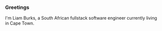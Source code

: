 ### Greetings
I'm Liam Burks, a South African fullstack software engineer currently living in Cape Town.
